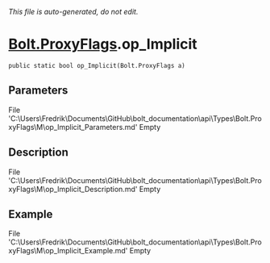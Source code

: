 *This file is auto-generated, do not edit.*

# [Bolt.ProxyFlags](Types/Bolt.ProxyFlags.md).op_Implicit
`public static bool op_Implicit(Bolt.ProxyFlags a)`
## Parameters
File 'C:\Users\Fredrik\Documents\GitHub\bolt_documentation\api\Types\Bolt.ProxyFlags\M\op_Implicit_Parameters.md' Empty
## Description
File 'C:\Users\Fredrik\Documents\GitHub\bolt_documentation\api\Types\Bolt.ProxyFlags\M\op_Implicit_Description.md' Empty
## Example
File 'C:\Users\Fredrik\Documents\GitHub\bolt_documentation\api\Types\Bolt.ProxyFlags\M\op_Implicit_Example.md' Empty
